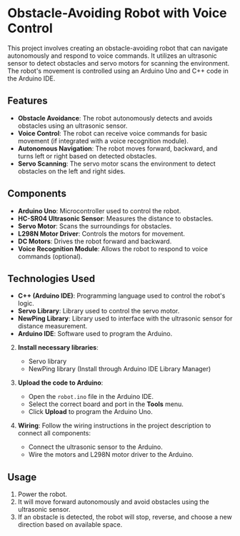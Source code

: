 

# Obstacle-Avoiding Robot with Voice Control

This project involves creating an obstacle-avoiding robot that can navigate autonomously and respond to voice commands. It utilizes an ultrasonic sensor to detect obstacles and servo motors for scanning the environment. The robot's movement is controlled using an Arduino Uno and C++ code in the Arduino IDE.

## Features
- **Obstacle Avoidance**: The robot autonomously detects and avoids obstacles using an ultrasonic sensor.
- **Voice Control**: The robot can receive voice commands for basic movement (if integrated with a voice recognition module).
- **Autonomous Navigation**: The robot moves forward, backward, and turns left or right based on detected obstacles.
- **Servo Scanning**: The servo motor scans the environment to detect obstacles on the left and right sides.

## Components
- **Arduino Uno**: Microcontroller used to control the robot.
- **HC-SR04 Ultrasonic Sensor**: Measures the distance to obstacles.
- **Servo Motor**: Scans the surroundings for obstacles.
- **L298N Motor Driver**: Controls the motors for movement.
- **DC Motors**: Drives the robot forward and backward.
- **Voice Recognition Module**: Allows the robot to respond to voice commands (optional).

## Technologies Used
- **C++ (Arduino IDE)**: Programming language used to control the robot's logic.
- **Servo Library**: Library used to control the servo motor.
- **NewPing Library**: Library used to interface with the ultrasonic sensor for distance measurement.
- **Arduino IDE**: Software used to program the Arduino.



2. **Install necessary libraries**:
   - Servo library
   - NewPing library
   (Install through Arduino IDE Library Manager)

3. **Upload the code to Arduino**:
   - Open the `robot.ino` file in the Arduino IDE.
   - Select the correct board and port in the **Tools** menu.
   - Click **Upload** to program the Arduino Uno.

4. **Wiring**:
   Follow the wiring instructions in the project description to connect all components:
   - Connect the ultrasonic sensor to the Arduino.
   - Wire the motors and L298N motor driver to the Arduino.

## Usage
1. Power the robot.
2. It will move forward autonomously and avoid obstacles using the ultrasonic sensor.
3. If an obstacle is detected, the robot will stop, reverse, and choose a new direction based on available space.

